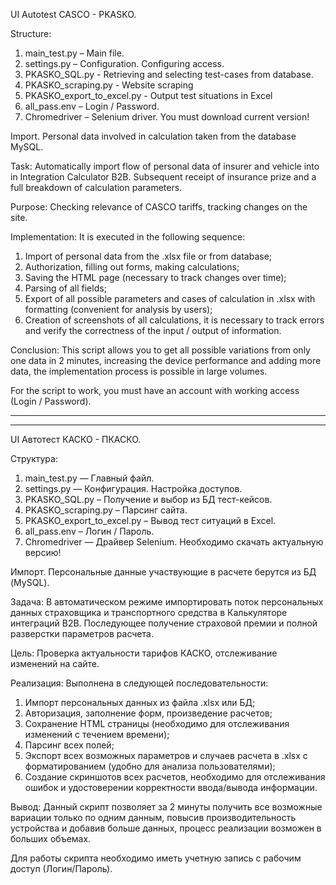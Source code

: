 UI Autotest CASCO - PKASKO.

Structure:
1) main_test.py – Main file.
2) settings.py – Configuration. Configuring access.
3) PKASKO_SQL.py - Retrieving and selecting test-cases from database.
4) PKASKO_scraping.py - Website scraping
5) PKASKO_export_to_excel.py - Output test situations in Excel
6) all_pass.env – Login / Password.
7) Chromedriver – Selenium driver. You must download current version!

Import. Personal data involved in calculation taken from the database MySQL.

Task: Automatically import flow of personal data of insurer and vehicle into in Integration Calculator B2B. Subsequent receipt of insurance prize and a full breakdown of calculation parameters.

Purpose: Checking relevance of CASCO tariffs, tracking changes on the site.

Implementation: It is executed in the following sequence:
1) Import of personal data from the .xlsx file or from database;
2) Authorization, filling out forms, making calculations;
3) Saving the HTML page (necessary to track changes over time);
4) Parsing of all fields;
5) Export of all possible parameters and cases of calculation in .xlsx with formatting (convenient for analysis by users);
6) Creation of screenshots of all calculations, it is necessary to track errors and verify the correctness of the input / output of information.

Conclusion: This script allows you to get all possible variations from only one data in 2 minutes, increasing the device performance and adding more data, the implementation process is possible in large volumes.

For the script to work, you must have an account with working access (Login / Password).

-------------------------------------------------------------------------------------------------------------------------------------
-------------------------------------------------------------------------------------------------------------------------------------

UI Автотест КАСКО - ПКАСКО.

Структура:
1) main_test.py — Главный файл.
2) settings.py — Конфигурация. Настройка доступов.
3) PKASKO_SQL.py – Получение и выбор из БД тест-кейсов.
4) PKASKO_scraping.py – Парсинг сайта.
5) PKASKO_export_to_excel.py – Вывод тест ситуаций в Excel.
6) all_pass.env – Логин / Пароль.
7) Chromedriver — Драйвер Selenium. Необходимо скачать актуальную версию!

Импорт. Персональные данные участвующие в расчете берутся из БД (MySQL).

Задача: В автоматическом режиме импортировать поток персональных данных страховщика и транспортного средства в Калькуляторе интеграций B2B. Последующее получение страховой премии и полной разверстки параметров расчета.

Цель: Проверка актуальности тарифов КАСКО, отслеживание изменений на сайте.

Реализация: Выполнена в следующей последовательности:
1) Импорт персональных данных из файла .xlsx или БД;
2) Авторизация, заполнение форм, произведение расчетов;
3) Сохранение HTML страницы (необходимо для отслеживания изменений с течением времени);
4) Парсинг всех полей;
5) Экспорт всех возможных параметров и случаев расчета в .xlsx с форматированием (удобно для анализа пользователями);
6) Создание скриншотов всех расчетов, необходимо для отслеживания ошибок и удостоверении корректности ввода/вывода информации.

Вывод: Данный скрипт позволяет за 2 минуты получить все возможные вариации только по одним данным, повысив производительность устройства и добавив больше данных, процесс реализации возможен в больших объемах.

Для работы скрипта необходимо иметь учетную запись с рабочим доступ (Логин/Пароль).
